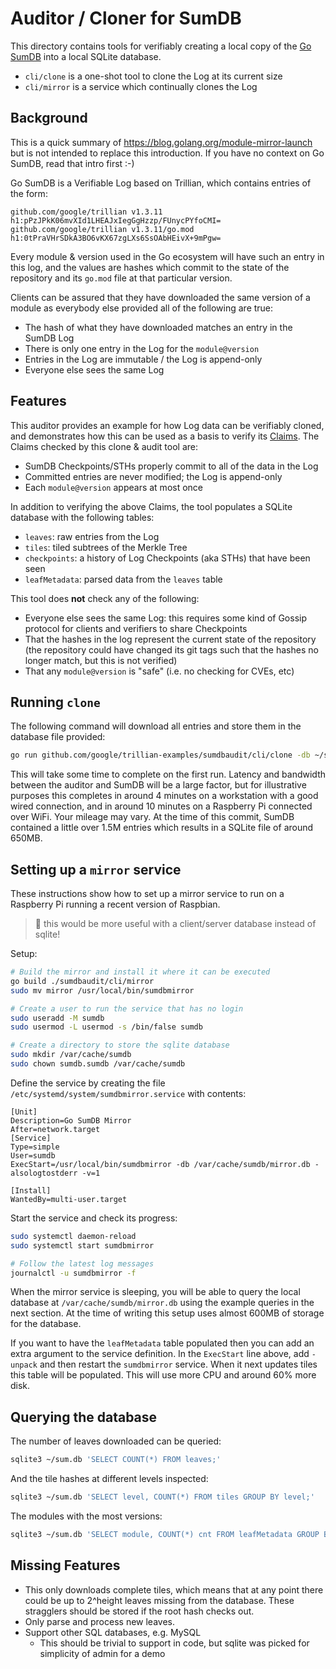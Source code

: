 # Auditor / Cloner for SumDB

This directory contains tools for verifiably creating a local copy of the
[Go SumDB](https://blog.golang.org/module-mirror-launch) into a local SQLite
database.
 * `cli/clone` is a one-shot tool to clone the Log at its current size
 * `cli/mirror` is a service which continually clones the Log

## Background
This is a quick summary of https://blog.golang.org/module-mirror-launch but is not
intended to replace this introduction.
If you have no context on Go SumDB, read that intro first :-)

Go SumDB is a Verifiable Log based on Trillian, which contains entries of the form:
```
github.com/google/trillian v1.3.11 h1:pPzJPkK06mvXId1LHEAJxIegGgHzzp/FUnycPYfoCMI=
github.com/google/trillian v1.3.11/go.mod h1:0tPraVHrSDkA3BO6vKX67zgLXs6SsOAbHEivX+9mPgw=
```
Every module & version used in the Go ecosystem will have such an entry in this log,
and the values are hashes which commit to the state of the repository and its `go.mod`
file at that particular version.

Clients can be assured that they have downloaded the same version of a module as
everybody else provided all of the following are true:
 * The hash of what they have downloaded matches an entry in the SumDB Log
 * There is only one entry in the Log for the `module@version`
 * Entries in the Log are immutable / the Log is append-only
 * Everyone else sees the same Log

## Features
This auditor provides an example for how Log data can be verifiably cloned, and
demonstrates how this can be used as a basis to verify its
[Claims](https://github.com/google/trillian/blob/master/docs/claimantmodel/).
The Claims checked by this clone & audit tool are:
 * SumDB Checkpoints/STHs properly commit to all of the data in the Log
 * Committed entries are never modified; the Log is append-only
 * Each `module@version` appears at most once

In addition to verifying the above Claims, the tool populates a SQLite database
with the following tables:
 * `leaves`: raw entries from the Log
 * `tiles`: tiled subtrees of the Merkle Tree
 * `checkpoints`: a history of Log Checkpoints (aka STHs) that have been seen
 * `leafMetadata`: parsed data from the `leaves` table

This tool does **not** check any of the following:
 * Everyone else sees the same Log: this requires some kind of Gossip protocol for
   clients and verifiers to share Checkpoints
 * That the hashes in the log represent the current state of the repository
   (the repository could have changed its git tags such that the hashes no longer
   match, but this is not verified)
 * That any `module@version` is "safe" (i.e. no checking for CVEs, etc)

## Running `clone`

The following command will download all entries and store them in the database
file provided:
```bash
go run github.com/google/trillian-examples/sumdbaudit/cli/clone -db ~/sum.db -alsologtostderr -v=2
```
This will take some time to complete on the first run. Latency and bandwidth
between the auditor and SumDB will be a large factor, but for illustrative
purposes this completes in around 4 minutes on a workstation with a good wired
connection, and in around 10 minutes on a Raspberry Pi connected over WiFi.
Your mileage may vary. At the time of this commit, SumDB contained a little over
1.5M entries which results in a SQLite file of around 650MB.

## Setting up a `mirror` service
These instructions show how to set up a mirror service to run on a Raspberry Pi
running a recent version of Raspbian.

> :frog: this would be more useful with a client/server database instead of sqlite!

Setup:
```bash
# Build the mirror and install it where it can be executed
go build ./sumdbaudit/cli/mirror
sudo mv mirror /usr/local/bin/sumdbmirror

# Create a user to run the service that has no login
sudo useradd -M sumdb
sudo usermod -L usermod -s /bin/false sumdb

# Create a directory to store the sqlite database
sudo mkdir /var/cache/sumdb
sudo chown sumdb.sumdb /var/cache/sumdb
```
Define the service by creating the file `/etc/systemd/system/sumdbmirror.service` with contents:
```
[Unit]
Description=Go SumDB Mirror
After=network.target
[Service]
Type=simple
User=sumdb
ExecStart=/usr/local/bin/sumdbmirror -db /var/cache/sumdb/mirror.db -alsologtostderr -v=1

[Install]
WantedBy=multi-user.target
```

Start the service and check its progress:
```bash
sudo systemctl daemon-reload
sudo systemctl start sumdbmirror

# Follow the latest log messages
journalctl -u sumdbmirror -f
```

When the mirror service is sleeping, you will be able to query the local database at
`/var/cache/sumdb/mirror.db` using the example queries in the next section.
At the time of writing this setup uses almost 600MB of storage for the database.

If you want to have the `leafMetadata` table populated then you can add an extra argument
to the service definition.
In the `ExecStart` line above, add `-unpack` and then restart the `sumdbmirror` service.
When it next updates tiles this table will be populated.
This will use more CPU and around 60% more disk.

## Querying the database
The number of leaves downloaded can be queried:
```bash
sqlite3 ~/sum.db 'SELECT COUNT(*) FROM leaves;'
```

And the tile hashes at different levels inspected:
```bash
sqlite3 ~/sum.db 'SELECT level, COUNT(*) FROM tiles GROUP BY level;'
```

The modules with the most versions:
```bash
sqlite3 ~/sum.db 'SELECT module, COUNT(*) cnt FROM leafMetadata GROUP BY module ORDER BY cnt DESC LIMIT 10;'
```

## Missing Features
* This only downloads complete tiles, which means that at any point there could
  be up to 2^height leaves missing from the database.
  These stragglers should be stored if the root hash checks out.
* Only parse and process new leaves.
* Support other SQL databases, e.g. MySQL
  * This should be trivial to support in code, but sqlite was picked for simplicity of admin for a demo
